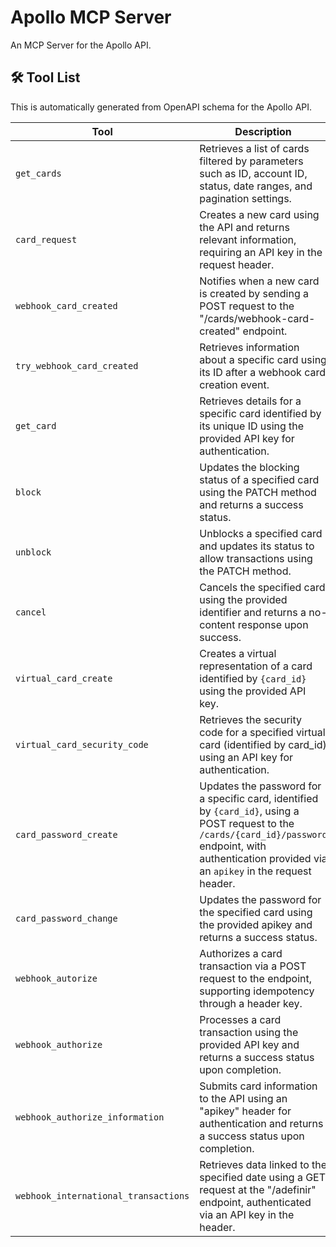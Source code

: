 # Apollo MCP Server

An MCP Server for the Apollo API.

## 🛠️ Tool List

This is automatically generated from OpenAPI schema for the Apollo API.


| Tool | Description |
|------|-------------|
| `get_cards` | Retrieves a list of cards filtered by parameters such as ID, account ID, status, date ranges, and pagination settings. |
| `card_request` | Creates a new card using the API and returns relevant information, requiring an API key in the request header. |
| `webhook_card_created` | Notifies when a new card is created by sending a POST request to the "/cards/webhook-card-created" endpoint. |
| `try_webhook_card_created` | Retrieves information about a specific card using its ID after a webhook card creation event. |
| `get_card` | Retrieves details for a specific card identified by its unique ID using the provided API key for authentication. |
| `block` | Updates the blocking status of a specified card using the PATCH method and returns a success status. |
| `unblock` | Unblocks a specified card and updates its status to allow transactions using the PATCH method. |
| `cancel` | Cancels the specified card using the provided identifier and returns a no-content response upon success. |
| `virtual_card_create` | Creates a virtual representation of a card identified by `{card_id}` using the provided API key. |
| `virtual_card_security_code` | Retrieves the security code for a specified virtual card (identified by card_id) using an API key for authentication. |
| `card_password_create` | Updates the password for a specific card, identified by `{card_id}`, using a POST request to the `/cards/{card_id}/password` endpoint, with authentication provided via an `apikey` in the request header. |
| `card_password_change` | Updates the password for the specified card using the provided apikey and returns a success status. |
| `webhook_autorize` | Authorizes a card transaction via a POST request to the endpoint, supporting idempotency through a header key. |
| `webhook_authorize` | Processes a card transaction using the provided API key and returns a success status upon completion. |
| `webhook_authorize_information` | Submits card information to the API using an "apikey" header for authentication and returns a success status upon completion. |
| `webhook_international_transactions` | Retrieves data linked to the specified date using a GET request at the "/adefinir" endpoint, authenticated via an API key in the header. |
